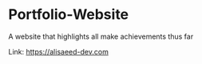 # Portfolio-Website
A website that highlights all make achievements thus far

Link: https://alisaeed-dev.com
